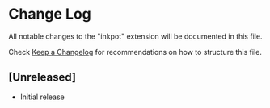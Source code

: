 # Change Log

All notable changes to the "inkpot" extension will be documented in this file.

Check [Keep a Changelog](http://keepachangelog.com/) for recommendations on how to structure this file.

## [Unreleased]

- Initial release
